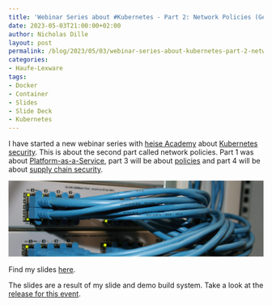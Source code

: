 ```yaml
---
title: 'Webinar Series about #Kubernetes - Part 2: Network Policies (German)'
date: 2023-05-03T21:00:00+02:00
author: Nicholas Dille
layout: post
permalink: /blog/2023/05/03/webinar-series-about-kubernetes-part-2-network-policies/
categories:
- Haufe-Lexware
tags:
- Docker
- Container
- Slides
- Slide Deck
- Kubernetes
---
```

I have started a new webinar series with [heise Academy](https://heise-academy.de/) about [Kubernetes security](https://webinare.heise.de/kubernetes-security/). This is about the second part called network policies. Part 1 was about [Platform-as-a-Service](/blog/2023/04/26/webinar-series-about-kubernetes-part-1-platform-as-a-service/), part 3 will be about [policies](/blog/2023/04/26/webinar-series-about-kubernetes-part-3-policies/) and part 4 will be about [supply chain security](/blog/2023/04/26/webinar-series-about-kubernetes-part-4-supply-chain-security/).

<img src="/media/2023/05/u-storsberg-_MauPmUJJ08-unsplash.jpg" style="object-fit: cover; object-position: center 8%; width: 100%; height: 150px;" />

<!--more-->

Find my slides [here](/slides/2023-05-03/heise-Webinar-KubernetesNetworkPolicies.html).

The slides are a result of my slide and demo build system. Take a look at the [release for this event](https://github.com/nicholasdille/container-slides/releases/tag/20230503).